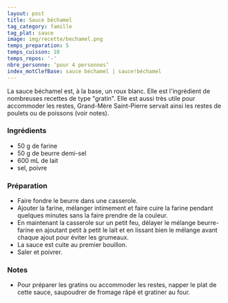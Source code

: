 ```yaml
---
layout: post
title: Sauce béchamel
tag_category: famille
tag_plat: sauce
image: img/recette/bechamel.png
temps_preparation: 5
temps_cuisson: 10
temps_repos: '-'
nbre_personne: ‘pour 4 personnes’
index_motClefBase: sauce béchamel | sauce!béchamel
---
```

La sauce béchamel est, à la base, un roux blanc. Elle est l'ingrédient de nombreuses recettes de type "gratin". Elle est aussi très utile pour accommoder les restes, Grand-Mère Saint-Pierre servait ainsi les restes de poulets ou de poissons (voir notes).

### Ingrédients
* 50 g de farine
* 50 g de beurre demi-sel
* 600 mL de lait
* sel, poivre

### Préparation
* Faire fondre le beurre dans une casserole.
* Ajouter la farine, mélanger intimement et faire cuire la farine pendant quelques minutes sans la faire prendre de la couleur.
* En maintenant la casserole sur un petit feu, délayer le mélange beurre-farine en ajoutant petit à petit le lait et en lissant bien le mélange avant chaque ajout pour éviter les grumeaux.
* La sauce est cuite au premier bouillon.
* Saler et poivrer.

### Notes
* Pour préparer les gratins ou accommoder les restes, napper le plat de cette sauce, saupoudrer de fromage râpé  et gratiner au four.   
